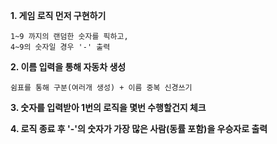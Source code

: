**1. 게임 로직 먼저 구현하기**

	1~9 까지의 랜덤한 숫자를 픽하고,
	4~9의 숫자일 경우 '-' 출력
**2. 이름 입력을 통해 자동차 생성**

	쉼표를 통해 구분(여러개 생성) + 이름 중복 신경쓰기		
**3. 숫자를 입력받아 1번의 로직을 몇번 수행할건지 체크**

**4. 로직 종료 후 '-'의 숫자가 가장 많은 사람(동률 포함)을 우승자로 출력**